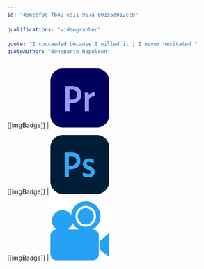 ```yaml
---
id: "456ebf0e-fb42-ea11-967a-00155d012cc0"

qualifications: "videographer"

quote: "I succeeded because I willed it ; I never hesitated "
quoteAuthor: "Bonaparte Napoleon"
---
```


[[imgBadge]]
| ![](../badges/Designer-adobe-premiere.png)

[[imgBadge]]
| ![](../badges/Designer-adobe-photoshop.png)

[[imgBadge]]
| ![](../badges/Designer-camera.png)

